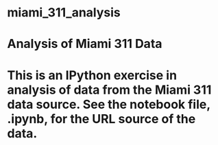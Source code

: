 # miami_311_analysis
<H1> Analysis of Miami 311 Data <H1>
This is an IPython exercise in analysis of data from the Miami 311 data source. See the notebook file, .ipynb, for the URL source of the data.

